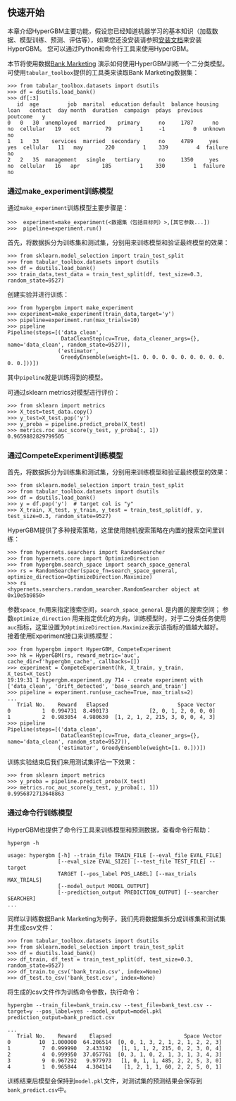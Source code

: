## 快速开始

本章介绍HyperGBM主要功能，假设您已经知道机器学习的基本知识（加载数据、模型训练、预测、评估等），如果您还没安装请参照[安装文档](installation.md)来安装HyperGBM。
您可以通过Python和命令行工具来使用HyperGBM。

本节将使用数据[Bank Marketing](http://archive.ics.uci.edu/ml/datasets/Bank+Marketing) 演示如何使用HyperGBM训练一个二分类模型。可使用`tabular_toolbox`提供的工具类来读取Bank Marketing数据集： 
```pydocstring
>>> from tabular_toolbox.datasets import dsutils
>>> df = dsutils.load_bank()
>>> df[:3]
   id  age         job  marital  education default  balance housing loan   contact  day month  duration  campaign  pdays  previous poutcome   y
0   0   30  unemployed  married    primary      no     1787      no   no  cellular   19   oct        79         1     -1         0  unknown  no
1   1   33    services  married  secondary      no     4789     yes  yes  cellular   11   may       220         1    339         4  failure  no
2   2   35  management   single   tertiary      no     1350     yes   no  cellular   16   apr       185         1    330         1  failure  no
```

### 通过make_experiment训练模型

通过`make_experiment`训练模型主要步骤是：
```pydocstring
>>>  experiment=make_experiment(<数据集（包括目标列）>,[其它参数...])
>>>  pipeline=experiment.run()
```

首先，将数据拆分为训练集和测试集，分别用来训练模型和验证最终模型的效果：
```pydocstring
>>> from sklearn.model_selection import train_test_split
>>> from tabular_toolbox.datasets import dsutils
>>> df = dsutils.load_bank()
>>> train_data,test_data = train_test_split(df, test_size=0.3, random_state=9527)
```

创建实验并进行训练：

```pydocstring
>>> from hypergbm import make_experiment
>>> experiment=make_experiment(train_data,target='y')
>>> pipeline=experiment.run(max_trials=10)
>>> pipeline
Pipeline(steps=[('data_clean',
                 DataCleanStep(cv=True, data_cleaner_args={}, name='data_clean', random_state=9527)),
                ('estimator',
                 GreedyEnsemble(weight=[1. 0. 0. 0. 0. 0. 0. 0. 0. 0. 0. 0.]))])
```
其中`pipeline`就是训练得到的模型。

可通过sklearn metrics对模型进行评价：
```pydocstring
>>> from sklearn import metrics
>>> X_test=test_data.copy()
>>> y_test=X_test.pop('y')
>>> y_proba = pipeline.predict_proba(X_test)
>>> metrics.roc_auc_score(y_test, y_proba[:, 1])
0.9659882829799505
```

### 通过CompeteExperiment训练模型

首先，将数据拆分为训练集和测试集，分别用来训练模型和验证最终模型的效果：
```pydocstring
>>> from sklearn.model_selection import train_test_split
>>> from tabular_toolbox.datasets import dsutils
>>> df = dsutils.load_bank()
>>> y = df.pop('y')  # target col is "y"
>>> X_train, X_test, y_train, y_test = train_test_split(df, y, test_size=0.3, random_state=9527)
```

HyperGBM提供了多种搜索策略，这里使用随机搜索策略在内置的搜索空间里训练：
```pydocstring
>>> from hypernets.searchers import RandomSearcher
>>> from hypernets.core import OptimizeDirection
>>> from hypergbm.search_space import search_space_general
>>> rs = RandomSearcher(space_fn=search_space_general, optimize_direction=OptimizeDirection.Maximize)
>>> rs
<hypernets.searchers.random_searcher.RandomSearcher object at 0x10e5b9850>
```

参数`space_fn`用来指定搜索空间，`search_space_general` 是内置的搜索空间；
参数`optimize_direction` 用来指定优化的方向，训练模型时，对于二分类任务使用`auc`指标，这里设置为`OptimizeDirection.Maximize`表示该指标的值越大越好。
接着使用Experiment接口来训练模型：
```
>>> from hypergbm import HyperGBM, CompeteExperiment
>>> hk = HyperGBM(rs, reward_metric='auc', cache_dir=f'hypergbm_cache', callbacks=[])
>>> experiment = CompeteExperiment(hk, X_train, y_train, X_test=X_test)
19:19:31 I hypergbm.experiment.py 714 - create experiment with ['data_clean', 'drift_detected', 'base_search_and_train']
>>> pipeline = experiment.run(use_cache=True, max_trials=2)
...
   Trial No.    Reward   Elapsed                      Space Vector
0          1  0.994731  8.490173             [2, 0, 1, 2, 0, 0, 0]
1          2  0.983054  4.980630  [1, 2, 1, 2, 215, 3, 0, 0, 4, 3]
>>> pipeline
Pipeline(steps=[('data_clean',
                 DataCleanStep(cv=True, data_cleaner_args={}, name='data_clean', random_state=9527)),
                ('estimator', GreedyEnsemble(weight=[1. 0.]))])

```

训练实验结束后我们来用测试集评估一下效果：
```pydocstring
>>> from sklearn import metrics
>>> y_proba = pipeline.predict_proba(X_test)
>>> metrics.roc_auc_score(y_test, y_proba[:, 1])
0.9956872713648863
```

### 通过命令行训练模型

HyperGBM也提供了命令行工具来训练模型和预测数据，查看命令行帮助：
```
hypergm -h

usage: hypergbm [-h] --train_file TRAIN_FILE [--eval_file EVAL_FILE]
                [--eval_size EVAL_SIZE] [--test_file TEST_FILE] --target
                TARGET [--pos_label POS_LABEL] [--max_trials MAX_TRIALS]
                [--model_output MODEL_OUTPUT]
                [--prediction_output PREDICTION_OUTPUT] [--searcher SEARCHER]
...
```

同样以训练数据Bank Marketing为例子，我们先将数据集拆分成训练集和测试集并生成csv文件：
```pydocstring
>>> from tabular_toolbox.datasets import dsutils
>>> from sklearn.model_selection import train_test_split
>>> df = dsutils.load_bank()
>>> df_train, df_test = train_test_split(df, test_size=0.3, random_state=9527)
>>> df_train.to_csv('bank_train.csv', index=None)
>>> df_test.to_csv('bank_test.csv', index=None)
```

将生成的csv文件作为训练命令参数，执行命令：
```shell script
hypergbm --train_file=bank_train.csv --test_file=bank_test.csv --target=y --pos_label=yes --model_output=model.pkl prediction_output=bank_predict.csv

...
   Trial No.    Reward    Elapsed                       Space Vector
0         10  1.000000  64.206514  [0, 0, 1, 3, 2, 1, 2, 1, 2, 2, 3]
1          7  0.999990   2.433192   [1, 1, 1, 2, 215, 0, 2, 3, 0, 4]
2          4  0.999950  37.057761  [0, 3, 1, 0, 2, 1, 3, 1, 3, 4, 3]
3          9  0.967292   9.977973   [1, 0, 1, 1, 485, 2, 2, 5, 3, 0]
4          1  0.965844   4.304114    [1, 2, 1, 1, 60, 2, 2, 5, 0, 1]
```

训练结束后模型会保持到`model.pkl`文件，对测试集的预测结果会保存到`bank_predict.csv`中。
